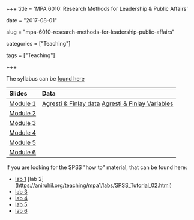 +++
title = 'MPA 6010: Research Methods for Leadership & Public Affairs'

date = "2017-08-01"

slug =  "mpa-6010-research-methods-for-leadership-public-affairs"

categories = ["Teaching"]

tags = ["Teaching"]

+++

The syllabus can be [found here](https://aniruhil.org/teaching/mpa1/syllabus.pdf)

| Slides | Data |
| :---   | :--- |
| [Module 1](https://aniruhil.org/teaching/mpa1/slides/mpa60101.html) | [Agresti &  Finlay data](https://aniruhil.org/teaching/mpa1/Agresti_Finlay_Data.zip) [Agresti &  Finlay Variables](Agresti_Finlay_Data_Variables.pdf) |
| [Module 2](https://aniruhil.org/teaching/mpa1/slides/mpa60102.html) |  |
| [Module 3](https://aniruhil.org/teaching/mpa1/slides/mpa60103.html) |  |
| [Module 4](https://aniruhil.org/teaching/mpa1/slides/mpa60104.html) |  |
| [Module 5](https://aniruhil.org/teaching/mpa1/slides/mpa60105.html) |  |
| [Module 6](https://aniruhil.org/teaching/mpa1/slides/mpa60106.html) |  |
  

If you are looking for the SPSS "how to" material, that can be found here:
 
  -  [lab 1](https://aniruhil.org/teaching/mpa1/labs/SPSS_Tutorial_01.html) [lab 2] (https://aniruhil.org/teaching/mpa1/labs/SPSS_Tutorial_02.html)  
  - [lab 3](https://aniruhil.org/teaching/mpa1/labs/SPSS_Tutorial_03.html)
  - [lab 4](https://aniruhil.org/teaching/mpa1/labs/SPSS_Tutorial_04.html)  
  - [lab 5](https://aniruhil.org/teaching/mpa1/labs/SPSS_Tutorial_05.html)  
  - [lab 6](https://aniruhil.org/teaching/mpa1/labs/SPSS_Tutorial_06.html)


